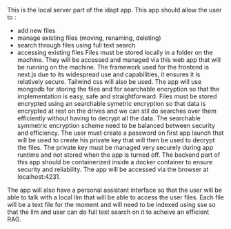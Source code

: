 This is the local server part of the idapt app.
This app should allow the user to :
- add new files
- manage existing files (moving, renaming, deleting)
- search through files using full text search
- accessing existing files
Files must be stored locally in a folder on the machine. 
They will be accessed and managed via this web app that will be running on the machine.
The framework used for the frontend is next.js due to its widespread use and capabilities, it ensures it is relatively secure.
Tailwind css will also be used.
The app will use mongodb for storing the files and for searchable encryption so that the implementation is easy, safe and straightforward.
Files must be stored encrypted using an searchable symetric encryption so that data is encrypted at rest on the drives and we can stil do searches over them efficiently without having to decrypt all the data.
The searchable symmetric encryption scheme need to be balanced between security and efficiency.
The user must create a password on first app launch that will be used to create his private key that will then be used to decrypt the files.
The private key must be managed very securely during app runtime and not stored when the app is turned off.
The backend part of this app should be containerized inside a docker container to ensure security and reliability.
The app will be accessed via the browser at localhost:4231.

The app will also have a personal assistant interface so that the user will be able to talk with a local llm that will be able to access the user files.
Each file will be a text file for the moment and will need to be indexed using sse so that the llm and user can do full text search on it to acheive an efficient RAG.
